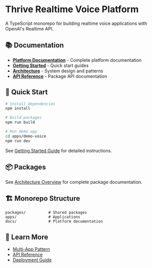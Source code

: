 # Thrive Realtime Voice Platform

A TypeScript monorepo for building realtime voice applications with OpenAI's Realtime API.

## 📚 Documentation

- **[Platform Documentation](./docs/)** - Complete platform documentation
- **[Getting Started](./docs/getting-started/)** - Quick start guides
- **[Architecture](./docs/architecture/)** - System design and patterns
- **[API Reference](./docs/api/)** - Package API documentation

## 🚀 Quick Start

```bash
# Install dependencies
npm install

# Build packages
npm run build

# Run demo app
cd apps/demo-voice
npm run dev
```

See [Getting Started Guide](./docs/getting-started/) for detailed instructions.

## 📦 Packages

See [Architecture Overview](./docs/architecture/) for complete package documentation.

## 🏗️ Monorepo Structure

```
packages/          # Shared packages
apps/              # Applications
docs/              # Platform documentation
```

## 📖 Learn More

- [Multi-App Pattern](./docs/architecture/multi-app-pattern.md)
- [API Reference](./docs/api/)
- [Deployment Guide](./docs/deployment/)
